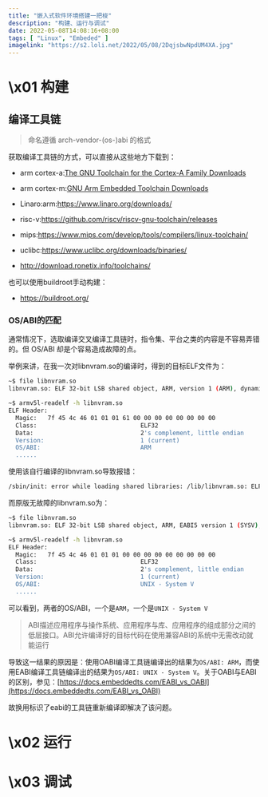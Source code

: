 ```yaml
---
title: "嵌入式软件环境搭建一把梭"
description: "构建、运行与调试"
date: 2022-05-08T14:08:16+08:00
tags: [ "Linux", "Embeded" ]
imagelink: "https://s2.loli.net/2022/05/08/2DqjsbwNpdUM4XA.jpg"
---
```




# \x01 构建

## 编译工具链

> 命名遵循 arch-vendor-(os-)abi 的格式

获取编译工具链的方式，可以直接从这些地方下载到：

- arm cortex-a:[The GNU Toolchain for the Cortex-A Family Downloads](https://developer.arm.com/tools-and-software/open-source-software/developer-tools/gnu-toolchain/gnu-a/downloads)
- arm cortex-m:[GNU Arm Embedded Toolchain Downloads](https://developer.arm.com/tools-and-software/open-source-software/developer-tools/gnu-toolchain/gnu-rm/downloads)
- Linaro:arm:https://www.linaro.org/downloads/
- risc-v:https://github.com/riscv/riscv-gnu-toolchain/releases
- mips:https://www.mips.com/develop/tools/compilers/linux-toolchain/
- uclibc:https://www.uclibc.org/downloads/binaries/

- http://download.ronetix.info/toolchains/

也可以使用buildroot手动构建：

- https://buildroot.org/

### OS/ABI的匹配

通常情况下，选取编译交叉编译工具链时，指令集、平台之类的内容是不容易弄错的。但 OS/ABI 却是个容易造成故障的点。

举例来讲，在我一次对libnvram.so的编译时，得到的目标ELF文件为：

```sh
~$ file libnvram.so
libnvram.so: ELF 32-bit LSB shared object, ARM, version 1 (ARM), dynamically linked, not stripped

~$ armv5l-readelf -h libnvram.so                          
ELF Header:
  Magic:   7f 45 4c 46 01 01 01 61 00 00 00 00 00 00 00 00 
  Class:                             ELF32
  Data:                              2's complement, little endian
  Version:                           1 (current)
  OS/ABI:                            ARM
  ......
```

使用该自行编译的libnvram.so导致报错：

```sh
/sbin/init: error while loading shared libraries: /lib/libnvram.so: ELF file OS ABI invalid
```

而原版无故障的libnvram.so为：

```sh
~$ file libnvram.so
libnvram.so: ELF 32-bit LSB shared object, ARM, EABI5 version 1 (SYSV), dynamically linked, not stripped

~$ armv5l-readelf -h libnvram.so                          
ELF Header:
  Magic:   7f 45 4c 46 01 01 01 00 00 00 00 00 00 00 00 00 
  Class:                             ELF32
  Data:                              2's complement, little endian
  Version:                           1 (current)
  OS/ABI:                            UNIX - System V
  ......
```

可以看到，两者的OS/ABI，一个是`ARM`，一个是`UNIX - System V`

> ABI描述应用程序与操作系统、应用程序与库、应用程序的组成部分之间的低层接口。ABI允许编译好的目标代码在使用兼容ABI的系统中无需改动就能运行

导致这一结果的原因是：使用OABI编译工具链编译出的结果为`OS/ABI: ARM`，而使用EABI编译工具链编译出的结果为`OS/ABI: UNIX - System V`。关于OABI与EABI的区别，参见：[https://docs.embeddedts.com/EABI_vs_OABI](https://docs.embeddedts.com/EABI_vs_OABI)

故换用标识了eabi的工具链重新编译即解决了该问题。

# \x02 运行





# \x03 调试



